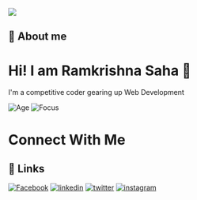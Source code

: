 
![](https://down-yuantu.pngtree.com/element_our/bg/20200304/bg/17e9ba6b8e820.png?e=1630481883&st=MTg0Njk5MDk1ODE1N2NiYzRlZGVhNzQ3ODYyY2U1YzI&n=%E2%80%94Pngtree%E2%80%94modern+flat+design+concept+of_5333346.png)

    
## 🚀 About me


  
# Hi! I am Ramkrishna Saha 👋

I'm a competitive coder gearing up Web Development

![Age](https://img.shields.io/badge/Age-21-brightgreen)
![Focus](https://img.shields.io/badge/Focus-FullStack-brightgreen)



  
# Connect With Me

  
## 🔗 Links
[![Facebook](https://img.shields.io/badge/facebook-%232E87FB.svg?&style=for-the-badge&logo=facebook&logoColor=white)](https://www.facebook.com/raj.saha.450) 
[![linkedin](https://img.shields.io/badge/linkedin-0A66C2?style=for-the-badge&logo=linkedin&logoColor=white)](https://www.linkedin.com/in/ramkrishna-saha-334281214/)
[![twitter](https://img.shields.io/badge/twitter-1DA1F2?style=for-the-badge&logo=twitter&logoColor=white)](https://twitter.com/Ramkris36097640)
[![instagram](https://img.shields.io/badge/instagram-%23000000.svg?&style=for-the-badge&logo=instagram&logoColor=white)](https://www.instagram.com/raj_saha_king/)
  
